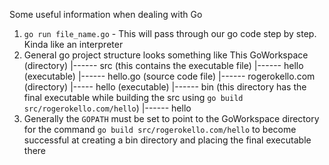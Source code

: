 Some useful information when dealing with Go

1. `go run file_name.go` - This will pass through our go code step by step. Kinda like an interpreter
2. General go project structure looks something like This
    GoWorkspace (directory)
    |------ src (this contains the executable file)
            |------ hello (executable)
            |------ hello.go (source code file)
            |------ rogerokello.com (directory)
                    |----- hello (executable)
    |------ bin (this directory has the final executable while building the src using  `go build src/rogerokello.com/hello`)
            |------ hello
3. Generally the `GOPATH` must be set to point to the GoWorkspace directory for the command `go build src/rogerokello.com/hello` to become successful at creating a bin directory and placing the final executable there
